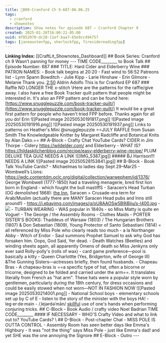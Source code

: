 ```yaml
---
title: 🎤009-Cranford Ch 9-687-06.06.25
tags:
  - cranford
  - shownotes
description: Show notes for episode 687 – Cranford Chapter 9
created: 2025-01-26T16:00:21-05:00
uuid: 8f852070-dc28-11ef-baa7-65e9cc494757
tags: [janeaustenfpp, sherlockfpp, firesidereadingfpp]
---
```


**Linking Index:** [[CraftLit_Shownotes_Dashboard]] ## Book Series: Cranford ch 9 Wasn’t panning for money --- TIME CODE________ to Book Talk ## Episode Number: 687 ### TITLE: Hard Cider and Elderberry Wine ### PATRON NAMES: - Book talk begins at 20:20 - Fast wind to 56:52 Patreons list - Lynn Spann Bowditch - Julie Kipp - Larie Hinshaw - Erin Gilmore - Melanie Thank you. [2:50](https://teamcraftlit.slack.com/archives/C08R9317ZF0/p1748890251670659) Aldrin Adolfo This is for Cranford EP 687 ### Raffle NO LONGER THE x-stitch \Here are the patterns for the raffle/give away. I also have a free Book Tracker quilt pattern that people might be interested in. It's also an FPP pattern and can be found here: [https://www.snugglepuzzle.com/book-tracker-quilt/](https://www.snugglepuzzle.com/book-tracker-quilt/) It would be a great first pattern for people who haven't tried FPP before. Thanks again for all you do! Erin ![[Pasted image 20250530191817.png]] ![[Pasted image 20250530191916.png]] ![[Pasted image 20250530191937.png]] Links to patterns on Heather's Mini @snugglepuzzle ==JULY RAFFLE from Susan Smith The Knowledgeable Knitter by Margaret Radcliffe and Botanical Knits by Alan Dako.== ## A-Block - Crafty Chat YouTube Cards? CIDER in Jim Thorpe - Cidery https://wildelder.com/ and Elderberry - WHAT IS? https://hildaskitchenblog.com/recipe/easy-elderberry-wine-recipe/ PLUM DELUXE TEA QUIZ NEEDS A LINK ![[IMG_5387.jpg]] ##### BJ Harrison!!! NEEDS A LINK ![[Pasted image 20250528153841.jpg]] ## B-Block - Book Talk YouTube Cards? - Michaelmas to ladies day Sept 29–Mar25 - Wombwell’s Lions: https://wdc.contentdm.oclc.org/digital/collection/warwephem/id/1376/ George Wombwell (1777-1850) had a traveling menagerie, bred first lion born in England - which fought the bull mastiffS - Saracen’s Head Turban (OG demolished 1868): [the Inn](https://en.wikipedia.org/wiki/Saracen%27s_Head,_London), Saracen = Crusade-era term for Arab/Muslim (actually there are MANY Saracen Head pubs and Inns still around!) - https://i.ebayimg.com/images/g/oU8AAOSw5B9iBiju/s-l400.jpg - ![](https://i.ebayimg.com/images/g/oU8AAOSw5B9iBiju/s-l400.jpg) - TURBAN WEARING - WAS popular in 1840s - so Miss Matty is quite en Vogue! - The George / the Assembly Rooms - Clothes Maids - PORTER SISTER'S BOOKS: Thaddeus of Warsaw (1803) / The Hungarian Brothers (1807) & Don Sebastian (1809), Young Protector of Santo Sebastiani (1814) = all referenced by Miss Pole who clearly reads too much - a la Northanger Abby - Witch of Endor - Saul summons Prophet Samuel to ask why God has forsaken him. Oops, God Said, Yer dead. - Death Watches (Beetles) and winding sheets again, all apparently Omens of death so Miss Jenkyns only ever said Rolly-polly's (rolls of wax) - card game preference—pool is basically a kitty - Queen Charlottte (Yes, Bridgerton, wife of George III) &The Gunning Sisters—actresses briefly, then found husbands. - Chapeau Bras - A chapeau-bras is ==a specific type of hat, often a bicorne or tricorne, designed to be folded and carried under the arm==. It translates literally from French as "hat arm". These hats were a popular style worn by gentlemen, particularly during the 18th century, for dress occasions and could be easily stowed when not worn—NOT IN FASHION NOW ![[Pasted image 20250530214001.png]] - National School boys - elementary schools set up by C of E - listen to the story of the minister with the boys HA! - leg·er·de·main - /ˌlejərdəˈmān/ [skillful](https://www.google.com/search?sca_esv=241915825eb97ebd&sxsrf=AE3TifN75MsmYU4MN7c9DFL_cplC0Pa8Eg:1748655802409&q=skillful&si=AMgyJEtTt81ZwKfSOowD-Pgs8NXg1C4WI2xQRsS70aKF_aKwg5s-zOwoa6UpaFpfn99AAcoHqWx-0CmtjUDe25dz_bPmN0pcteWtkVnGoUZ5Bl-JXOn2Emw%3D&expnd=1&sa=X&ved=2ahUKEwiupb-_ysyNAxWbLVkFHQg_KecQyecJegQIPBAR) use of one's hands when performing conjuring tricks. ## C-Block - Book Audio / crafty video Noel Badrian TIME CODE________ #### IF NECESSARY - WHO'S Crafty Video and what to link out to? YouTube Cards? \ ## D-Block - Post-chapter Chat - MISS POLE IS OUTTA CONTROL - Assembly Room has seen better days like Emma's Highbury - It was "not the thing" says Miss Pole - just like Emma's dad! and yet SHE was the one annoying the Signore ## E-Block - Outro ---